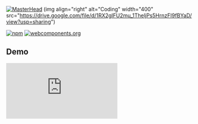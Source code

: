 
[![MasterHead](https://www.canva.com/design/DAE62-muiRA/U4-bVqNHGJZKNz7wOYZR5A/view?utm_content=DAE62-muiRA&utm_campaign=designshare&utm_medium=link&utm_source=shareyourdesignpanel)](https://github.com/prasadarbad)
(img align="right" alt="Coding" width="400" src="https://drive.google.com/file/d/1RX2gIFU2mu_1TheljPs5HrnzFI9fBYaD/view?usp=sharing")


[![npm](https://img.shields.io/npm/v/@lottiefiles/lottie-player.svg)](https://www.npmjs.com/package/@lottiefiles/lottie-player)
[![webcomponents.org](https://img.shields.io/badge/webcomponents.org-published-blue.svg)](https://www.webcomponents.org/element/@lottiefiles/lottie-player)

## Demo

![screencast](https://assets5.lottiefiles.com/packages/lf20_w7401juf.json)



